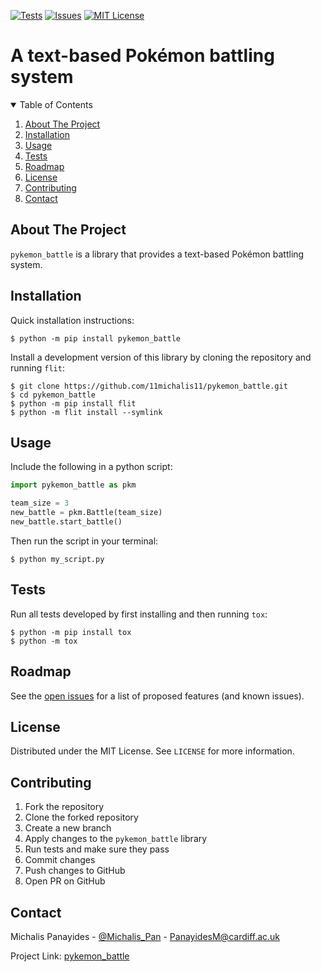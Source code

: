 [![Tests][tests-shield]][tests-url]
[![Issues][issues-shield]][issues-url]
[![MIT License][license-shield]][license-url]

A text-based Pokémon battling system
========================================


<details open="open">
  <summary>Table of Contents</summary>
  <ol>
    <li><a href="#about-the-project">About The Project</a></li>
    <li><a href="#installation">Installation</a></li>
    <li><a href="#usage">Usage</a></li>
    <li><a href="#tests">Tests</a></li>
    <li><a href="#roadmap">Roadmap</a></li>
    <li><a href="#license">License</a></li>
    <li><a href="#contributing">Contributing</a></li>
    <li><a href="#contact">Contact</a></li>
  </ol>
</details>



## About The Project
`pykemon_battle` is a library that provides a text-based Pokémon battling system. 


## Installation
Quick installation instructions:

    $ python -m pip install pykemon_battle

Install a development version of this library by cloning the repository and running `flit`:
    
    $ git clone https://github.com/11michalis11/pykemon_battle.git
    $ cd pykemon_battle
    $ python -m pip install flit
    $ python -m flit install --symlink


## Usage
Include the following in a python script:

```python
import pykemon_battle as pkm

team_size = 3
new_battle = pkm.Battle(team_size)
new_battle.start_battle()
```
Then run the script in your terminal:

    $ python my_script.py


## Tests
Run all tests developed by first installing and then running `tox`:

    $ python -m pip install tox
    $ python -m tox


## Roadmap
See the [open issues](https://github.com/11michalis11/pykemon_battle/issues) for a list of proposed features (and known issues).


## License
Distributed under the MIT License. See `LICENSE` for more information.


## Contributing
1. Fork the repository
2. Clone the forked repository
3. Create a new branch
4. Apply changes to the `pykemon_battle` library
5. Run tests and make sure they pass
6. Commit changes
7. Push changes to GitHub
8. Open PR on GitHub


## Contact
Michalis Panayides - [@Michalis_Pan](https://twitter.com/Michalis_Pan) - PanayidesM@cardiff.ac.uk

Project Link: [pykemon_battle](https://github.com/11michalis11/pykemon_battle)



<!-- MARKDOWN LINKS & IMAGES -->
[tests-shield]: https://img.shields.io/badge/Tests-passing-GREEN.svg
[tests-url]: https://github.com/11michalis11/pykemon_battle/actions
[issues-shield]: https://img.shields.io/github/issues/11michalis11/pykemon_battle.svg
[issues-url]: https://github.com/11michalis11/pykemon_battle/issues
[license-shield]: https://img.shields.io/github/license/othneildrew/Best-README-Template.svg
[license-url]: https://github.com/11michalis11/pykemon_battle/blob/master/LICENSE.txt

